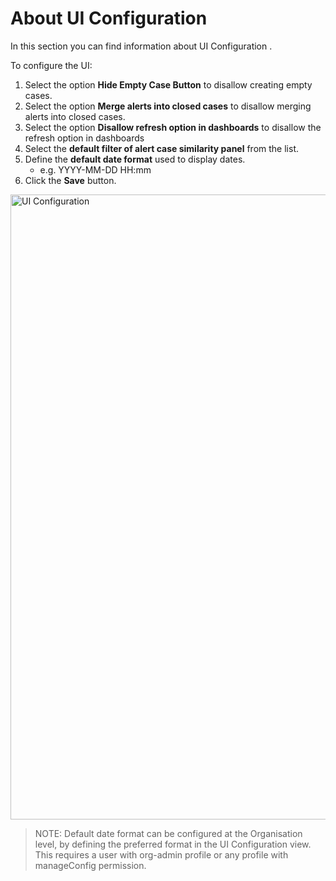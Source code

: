 # About UI Configuration

In this section you can find information about UI Configuration . 

To configure the UI:

1. Select the option **Hide Empty Case Button** to disallow creating empty cases.
1. Select the option **Merge alerts into closed cases** to disallow merging alerts into closed cases.
1. Select the option **Disallow refresh option in dashboards** to disallow the refresh option in dashboards
1. Select the **default filter of alert case similarity panel** from the list.
1. Define the **default date format** used to display dates.
    - e.g. YYYY-MM-DD HH:mm
1. Click the **Save** button. 

<img src="/thehive/images/user-guides/organisation/configure-organization/manage-ui-configuration/ui_configuration.png" alt="UI Configuration" width="1000" height="1000"/>


> NOTE:  Default date format can be configured at the Organisation level, by defining the preferred format in the UI Configuration view. This requires a user with org-admin profile or any profile with manageConfig permission.